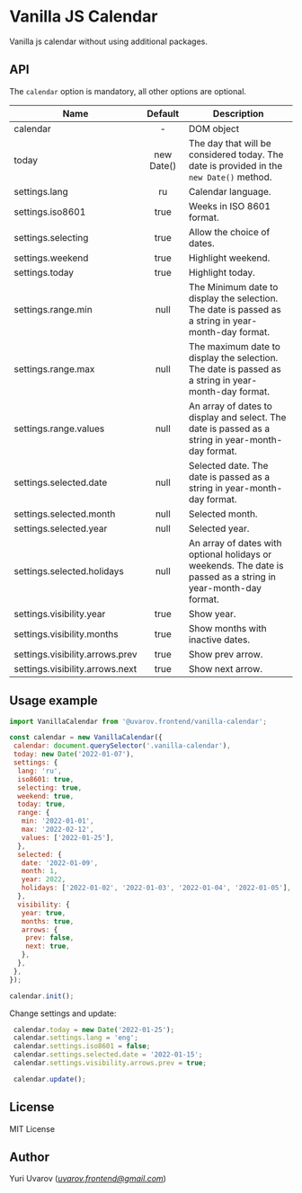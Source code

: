 # Vanilla JS Calendar

Vanilla js calendar without using additional packages.

## API

The `calendar` option is mandatory, all other options are optional.

| Name | Default | Description |
| ---- | :-----: | ----------- |
| calendar | - | DOM object |
| today | new Date() | The day that will be considered today. The date is provided in the `new Date()` method. |
| settings.lang | ru | Сalendar language. |
| settings.iso8601 | true | Weeks in ISO 8601 format. |
| settings.selecting | true | Allow the choice of dates. |
| settings.weekend | true | Highlight weekend. |
| settings.today | true | Highlight today. |
| settings.range.min | null | The Minimum date to display the selection. The date is passed as a string in year-month-day format. |
| settings.range.max | null | The maximum date to display the selection. The date is passed as a string in year-month-day format. |
| settings.range.values | null | An array of dates to display and select. The date is passed as a string in year-month-day format.|
| settings.selected.date | null | Selected date. The date is passed as a string in year-month-day format. |
| settings.selected.month | null | Selected month. |
| settings.selected.year | null | Selected year. |
| settings.selected.holidays | null | An array of dates with optional holidays or weekends. The date is passed as a string in year-month-day format. |
| settings.visibility.year | true | Show year. |
| settings.visibility.months | true | Show months with inactive dates. |
| settings.visibility.arrows.prev | true | Show prev arrow. |
| settings.visibility.arrows.next |true | Show next arrow. |

## Usage example

```js
import VanillaCalendar from '@uvarov.frontend/vanilla-calendar';

const calendar = new VanillaCalendar({
 calendar: document.querySelector('.vanilla-calendar'),
 today: new Date('2022-01-07'),
 settings: {
  lang: 'ru',
  iso8601: true,
  selecting: true,
  weekend: true,
  today: true,
  range: {
   min: '2022-01-01',
   max: '2022-02-12',
   values: ['2022-01-25'],
  },
  selected: {
   date: '2022-01-09',
   month: 1,
   year: 2022,
   holidays: ['2022-01-02', '2022-01-03', '2022-01-04', '2022-01-05'],
  },
  visibility: {
   year: true,
   months: true,
   arrows: {
    prev: false,
    next: true,
   },
  },
 },
});

calendar.init();
```

Change settings and update:

```js
 calendar.today = new Date('2022-01-25');
 calendar.settings.lang = 'eng';
 calendar.settings.iso8601 = false;
 calendar.settings.selected.date = '2022-01-15';
 calendar.settings.visibility.arrows.prev = true;

 calendar.update();
```

## License

MIT License

## Author

Yuri Uvarov (*uvarov.frontend@gmail.com*)

